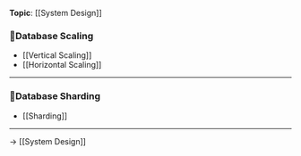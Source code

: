 **Topic**: [[System Design]]
### 📌Database Scaling 

- [[Vertical Scaling]]
- [[Horizontal Scaling]]
---
### 📌Database Sharding

- [[Sharding]]
---

→ [[System Design]]